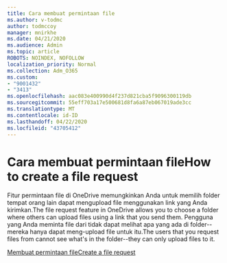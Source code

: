 ```yaml
---
title: Cara membuat permintaan file
ms.author: v-todmc
author: todmccoy
manager: mnirkhe
ms.date: 04/21/2020
ms.audience: Admin
ms.topic: article
ROBOTS: NOINDEX, NOFOLLOW
localization_priority: Normal
ms.collection: Adm_O365
ms.custom:
- "9001432"
- "3413"
ms.openlocfilehash: aac083e400990d4f237d821cba5f9096300119db
ms.sourcegitcommit: 55eff703a17e500681d8fa6a87eb067019ade3cc
ms.translationtype: MT
ms.contentlocale: id-ID
ms.lasthandoff: 04/22/2020
ms.locfileid: "43705412"
---
```

# <a name="how-to-create-a-file-request"></a><span data-ttu-id="b4c31-102">Cara membuat permintaan file</span><span class="sxs-lookup"><span data-stu-id="b4c31-102">How to create a file request</span></span>

<span data-ttu-id="b4c31-103">Fitur permintaan file di OneDrive memungkinkan Anda untuk memilih folder tempat orang lain dapat mengupload file menggunakan link yang Anda kirimkan.</span><span class="sxs-lookup"><span data-stu-id="b4c31-103">The file request feature in OneDrive allows you to choose a folder where others can upload files using a link that you send them.</span></span> <span data-ttu-id="b4c31-104">Pengguna yang Anda meminta file dari tidak dapat melihat apa yang ada di folder--mereka hanya dapat meng-upload file untuk itu.</span><span class="sxs-lookup"><span data-stu-id="b4c31-104">The users that you request files from cannot see what's in the folder--they can only upload files to it.</span></span>

[<span data-ttu-id="b4c31-105">Membuat permintaan file</span><span class="sxs-lookup"><span data-stu-id="b4c31-105">Create a file request</span></span>](https://support.office.com/article/create-a-file-request-f54aa7f8-2589-4421-b351-d415fc3b83af)